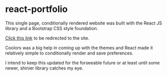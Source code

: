 # react-portfolio

This single page, conditionally rendered website was built with the React JS library and a Bootstrap CSS style foundation.

[Click this link](https://joejhansen.github.io/react-portfolio/) to be redirected to the site.

Coolors was a big help in coming up with the themes and React made it relatively simple to conditionally render and save preferences.

I intend to keep this updated for the forseeable future or at least until some newer, shinier library catches my eye.

